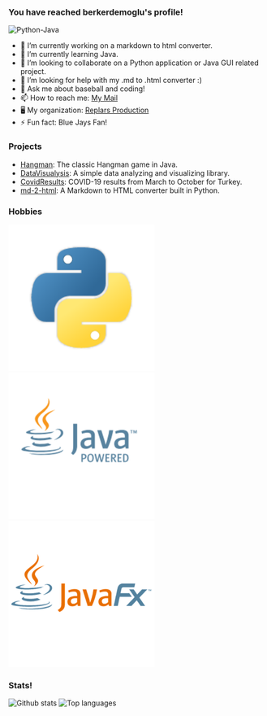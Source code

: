 ### You have reached berkerdemoglu's profile!
![Python-Java](https://img.shields.io/badge/Python-Java-blue)

- 🔭 I’m currently working on a markdown to html converter.
- 🌱 I’m currently learning Java.
- 👯 I’m looking to collaborate on a Python application or Java GUI related project.
- 🤔 I’m looking for help with my .md to .html converter :)
- 💬 Ask me about baseball and coding!
- 📫 How to reach me: [My Mail](mailto:berkerdemoglu1120@gmail.com)
- 🖥️ My organization: [Replars Production](https://github.com/Replars-Production)
- ⚡ Fun fact: Blue Jays Fan!

### Projects
- [Hangman](https://github.com/berkerdemoglu/Hangman): The classic Hangman game in Java.
- [DataVisualysis](https://github.com/berkerdemoglu/DataVisualysis): A simple data analyzing and visualizing library.
- [CovidResults](https://github.com/berkerdemoglu/CovidResults): COVID-19 results from March to October for Turkey.
- [md-2-html](https://github.com/berkerdemoglu/md-2-html): A Markdown to HTML converter built in Python.

### Hobbies
![Python](https://raw.githubusercontent.com/github/explore/main/topics/python/python.png)
![Java](https://raw.githubusercontent.com/github/explore/main/topics/java/java.png)
![JavaFx](https://raw.githubusercontent.com/github/explore/main/topics/javafx/javafx.png)

### Stats!

![Github stats](https://github-readme-stats.vercel.app/api?username=berkerdemoglu&theme=dark&show_icons=true&count_private=true)
![Top languages](https://github-readme-stats.vercel.app/api/top-langs/?username=berkerdemoglu)
